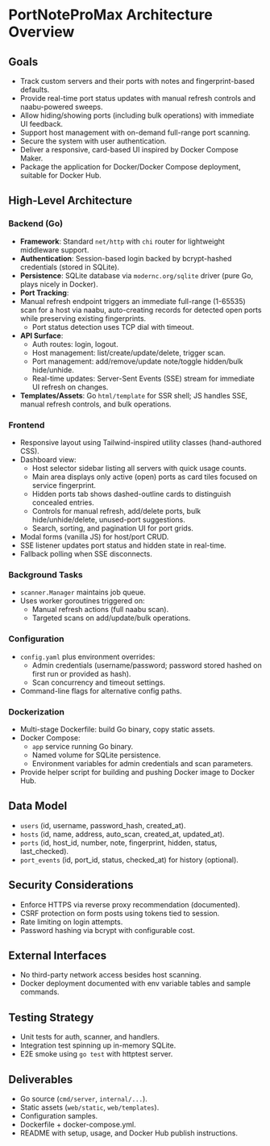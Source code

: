 # PortNoteProMax Architecture Overview

## Goals
- Track custom servers and their ports with notes and fingerprint-based defaults.
- Provide real-time port status updates with manual refresh controls and naabu-powered sweeps.
- Allow hiding/showing ports (including bulk operations) with immediate UI feedback.
- Support host management with on-demand full-range port scanning.
- Secure the system with user authentication.
- Deliver a responsive, card-based UI inspired by Docker Compose Maker.
- Package the application for Docker/Docker Compose deployment, suitable for Docker Hub.

## High-Level Architecture

### Backend (Go)
- **Framework**: Standard `net/http` with `chi` router for lightweight middleware support.
- **Authentication**: Session-based login backed by bcrypt-hashed credentials (stored in SQLite).
- **Persistence**: SQLite database via `modernc.org/sqlite` driver (pure Go, plays nicely in Docker).
- **Port Tracking**:
- Manual refresh endpoint triggers an immediate full-range (1-65535) scan for a host via naabu, auto-creating records for detected open ports while preserving existing fingerprints.
  - Port status detection uses TCP dial with timeout.
- **API Surface**:
  - Auth routes: login, logout.
  - Host management: list/create/update/delete, trigger scan.
  - Port management: add/remove/update note/toggle hidden/bulk hide/unhide.
  - Real-time updates: Server-Sent Events (SSE) stream for immediate UI refresh on changes.
- **Templates/Assets**: Go `html/template` for SSR shell; JS handles SSE, manual refresh controls, and bulk operations.

### Frontend
- Responsive layout using Tailwind-inspired utility classes (hand-authored CSS).
- Dashboard view:
  - Host selector sidebar listing all servers with quick usage counts.
  - Main area displays only active (open) ports as card tiles focused on service fingerprint.
  - Hidden ports tab shows dashed-outline cards to distinguish concealed entries.
  - Controls for manual refresh, add/delete ports, bulk hide/unhide/delete, unused-port suggestions.
  - Search, sorting, and pagination UI for port grids.
- Modal forms (vanilla JS) for host/port CRUD.
- SSE listener updates port status and hidden state in real-time.
- Fallback polling when SSE disconnects.

### Background Tasks
- `scanner.Manager` maintains job queue.
- Uses worker goroutines triggered on:
  - Manual refresh actions (full naabu scan).
  - Targeted scans on add/update/bulk operations.

### Configuration
- `config.yaml` plus environment overrides:
  - Admin credentials (username/password; password stored hashed on first run or provided as hash).
  - Scan concurrency and timeout settings.
- Command-line flags for alternative config paths.

### Dockerization
- Multi-stage Dockerfile: build Go binary, copy static assets.
- Docker Compose:
  - `app` service running Go binary.
  - Named volume for SQLite persistence.
  - Environment variables for admin credentials and scan parameters.
- Provide helper script for building and pushing Docker image to Docker Hub.

## Data Model
- `users` (id, username, password_hash, created_at).
- `hosts` (id, name, address, auto_scan, created_at, updated_at).
- `ports` (id, host_id, number, note, fingerprint, hidden, status, last_checked).
- `port_events` (id, port_id, status, checked_at) for history (optional).

## Security Considerations
- Enforce HTTPS via reverse proxy recommendation (documented).
- CSRF protection on form posts using tokens tied to session.
- Rate limiting on login attempts.
- Password hashing via bcrypt with configurable cost.

## External Interfaces
- No third-party network access besides host scanning.
- Docker deployment documented with env variable tables and sample commands.

## Testing Strategy
- Unit tests for auth, scanner, and handlers.
- Integration test spinning up in-memory SQLite.
- E2E smoke using `go test` with httptest server.

## Deliverables
- Go source (`cmd/server`, `internal/...`).
- Static assets (`web/static`, `web/templates`).
- Configuration samples.
- Dockerfile + docker-compose.yml.
- README with setup, usage, and Docker Hub publish instructions.
